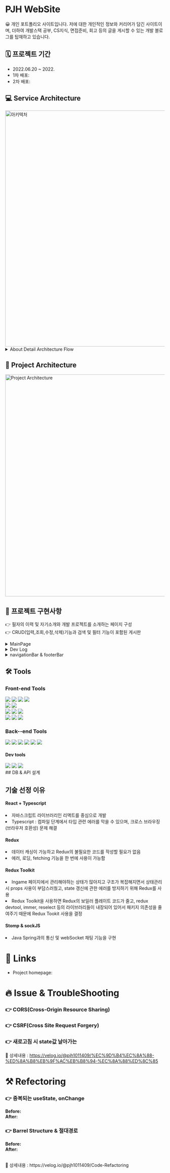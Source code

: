 # PJH WebSite
😀 개인 포트폴리오 사이트입니다. 저에 대한 개인적인 정보와 커리어가 담긴 사이트이며, 더하여 개발스택 공부, CS지식, 면접준비, 회고 등의 글을 게시할 수 있는 개발 블로그를 탑재하고 있습니다.

## 🗓 프로젝트 기간

- 2022.06.20 ~ 2022. 
-  1차 배포: 
-  2차 배포:





## 💻 Service Architecture
<img width="744" alt="아키텍처" src="https://user-images.githubusercontent.com/81337674/187020302-211d9d27-3eb9-49ad-b5db-63f709f4c234.png">

<details>
<summary>About Detail Architecture Flow</summary>

###  Deployment automation(배포 자동화)
1. AWS S3 버켓을 옹해 빌드된 프론트 앱 배포
2. Github Action의 workflow를 통해 저장소 Main branch 변경을 감시
3. 변화 감시 시 자동으로 다시 프로젝트를 빌드 & 
</details>

## 📄 Project Architecture
<img width="700" alt="Project Architecture" src="https://user-images.githubusercontent.com/81337674/187020503-d955158b-c110-482f-a4e0-ac3619d708ae.png">



## 🔧 프로젝트 구현사항

👉 필자의 이력 및 자기소개와 개발 프로젝트를 소개하는 페이지 구성
</br>
👉 CRUD(입력,조회,수정,삭제)기능과 검색 및 필터 기능이 포함된 게시판 

<details>
<summary>MainPage</summary>

- 메인 프로필 창(profile) 및 세부 신상사항(information)
- 자기소개(aboutMe)
- 기술스택(techStack)
- 프로젝트 소개(project)
- Q&A (question)

</details>
<details>
<summary>Dev Log</summary>


- 글 목록(StudyMainPage)
- 글 상세(StudyDetailPage)
- 글 작성(StudyWritePage)
- 글 수정(StudyUpdatePage)
- 글 삭제(StudyDelete)

</details>
<details>
<summary>navigationBar & footerBar</summary>

- 메뉴바(header)
- 하단바(footer)
</details>


## 🛠 Tools

### Front-end Tools
<p>
  <img src="https://img.shields.io/badge/javascript-F7DF1E?style=for-the-badge&logo=javascript&logoColor=white">
    <img src="https://img.shields.io/badge/Typescript-3178C6?style=for-the-badge&logo=Typescript&logoColor=white"> 
  <img src="https://img.shields.io/badge/html-E34F26?style=for-the-badge&logo=html5&logoColor=white">
  <img src="https://img.shields.io/badge/css-1572B6?style=for-the-badge&logo=css3&logoColor=white">
  <br>
   <img src="https://img.shields.io/badge/bootstrap-7952B3?style=for-the-badge&logo=bootstrap&logoColor=white">
   <img src="https://img.shields.io/badge/fontawesome-339AF0?style=for-the-badge&logo=fontawesome&logoColor=white">

  <br>
  <img src="https://img.shields.io/badge/React-61DAFB?style=for-the-badge&logo=React&logoColor=black">
  <img src="https://img.shields.io/badge/redux-764ABC?style=for-the-badge&logo=redux&logoColor=black">
  <img src="https://img.shields.io/badge/React_Router-CA4245?style=for-the-badge&logo=react-router&logoColor=white">
   <br>
  <img src="https://img.shields.io/badge/Amazon AWS-232F3E?style=for-the-badge&logo=Amazon AWS&logoColor=white">
 <img src="https://img.shields.io/badge/Amazon S3-569A31?style=for-the-badge&logo=Amazon S3&logoColor=white">
<img src="https://img.shields.io/badge/CloudFront-D05C4B?style=for-the-badge&logo=Amazon AWS&logoColor=white">
  <br>
  

</p>


### Back--end Tools
<p> 
   <img src="https://img.shields.io/badge/django-092E20?style=for-the-badge&logo=django&logoColor=white">
   <img src="https://img.shields.io/badge/MySQL-4479A1?style=for-the-badge&logo=MySQL&logoColor=white">
   <img src="https://img.shields.io/badge/NGINX-009639?style=for-the-badge&logo=NGINX3&logoColor=white">
   <img src="https://img.shields.io/badge/Redis-DC382D?style=for-the-badge&logo=Redis&logoColor=white"> 
   <img src="https://img.shields.io/badge/JSON Web Tokens-000000?style=for-the-badge&logo=JSON Web Tokens&logoColor=white">   
   <img src="https://img.shields.io/badge/Ubuntu-E95420?style=for-the-badge&logo=Ubuntu&logoColor=white">

</p>

#### Dev tools

<p> 
  
  <img src="https://img.shields.io/badge/Visual%20Studio%20Code-0078d7.svg?style=for-the-badge&logo=visual-studio-code&logoColor=white">
  <img src="https://img.shields.io/badge/git-%23F05033.svg?style=for-the-badge&logo=git&logoColor=white">
  <img src="https://img.shields.io/badge/github-%23121011.svg?style=for-the-badge&logo=github&logoColor=white">

<br>
## DB & API 설계

## 기술 선정 이유

#### React + Typescript

<li>자바스크립트 라이브러리인 리액트를 중심으로 개발</li>
<li>Typescript : 컴파일 단계에서 타입 관련 에러를 막을 수 있으며, 크로스 브라우징(브라우저 호환성) 문제 해결</li>

#### Redux

<li>데이터 캐싱이 가능하고 Redux의 불필요한 코드를 작성할 필요가 없음</li>
<li>에러, 로딩, fetching 기능을 한 번에 사용이 가능함</li>

#### Redux Toolkit

<li>Ingame 페이지에서 관리해야하는 상태가 많아지고 구조가 복잡해지면서 상태관리 시 props 사용이 부담스러웠고, state 갱신에 관한 에러를 방지하기 위해 Redux를 사용
<li>Redux Toolkit을 사용하면 Redux의 보일러 플레이트 코드가 줄고, redux devtool, immer, reselect 등의 라이브러리들이 내장되어 있어서 패키지 의존성을 줄여주기 때문에 Redux Tookit 사용을 결정</li>

#### Stomp & sockJS

<li> Java Spring과의 통신 및 webSocket 채팅 기능을 구현</li>




# 📎 Links
- Project homepage: 


# 🔥 Issue & TroubleShooting
  
### 👉 CORS(Cross-Origin Resource Sharing)

### 👉 CSRF(Cross Site Request Forgery)
  
### 👉 새로고침 시 state값 날아가는 

📎 상세내용 : https://velog.io/@pjh1011409/%EC%9D%B4%EC%8A%88-%ED%8A%B8%EB%9F%AC%EB%B8%94-%EC%8A%88%ED%8C%85
  
# ⚒ Refectoring

### 👉 중복되는 useState, onChange

**Before:**
</br>
**After:**


### 👉 Barrel Structure & 절대경로

**Before:**
</br>
**After:**

</br>
📎 상세내용 : https://velog.io/@pjh1011409/Code-Refactoring

